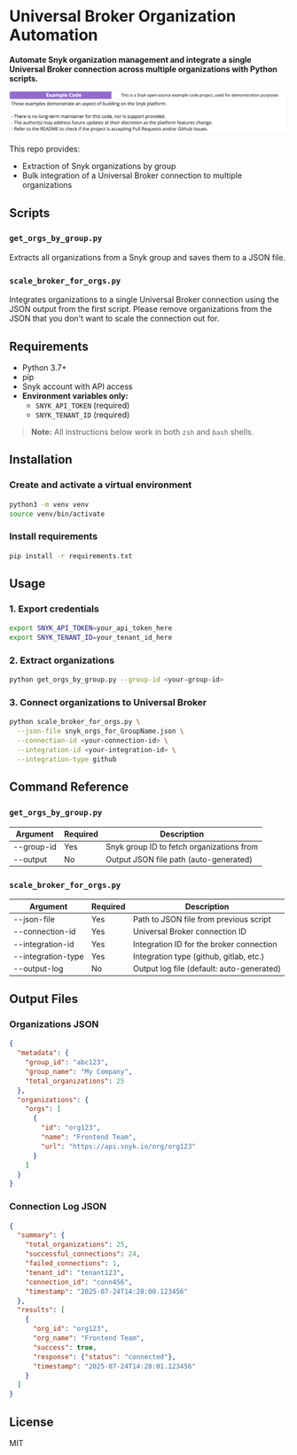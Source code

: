 

# Universal Broker Organization Automation


**Automate Snyk organization management and integrate a single Universal Broker connection across multiple organizations with Python scripts.**

![Snyk OSS Example](https://raw.githubusercontent.com/snyk-labs/oss-images/main/oss-example.jpg)

This repo provides:
- Extraction of Snyk organizations by group
- Bulk integration of a Universal Broker connection to multiple organizations


## Scripts

### `get_orgs_by_group.py`
Extracts all organizations from a Snyk group and saves them to a JSON file.

### `scale_broker_for_orgs.py`
Integrates organizations to a single Universal Broker connection using the JSON output from the first script. Please remove organizations from the JSON that you don't want to scale the connection out for.

## Requirements

- Python 3.7+
- pip
- Snyk account with API access
- **Environment variables only:**
  - `SNYK_API_TOKEN` (required)
  - `SNYK_TENANT_ID` (required)


> **Note:** All instructions below work in both `zsh` and `bash` shells.

## Installation

### Create and activate a virtual environment

```bash
python3 -m venv venv
source venv/bin/activate
```

### Install requirements

```bash
pip install -r requirements.txt
```

## Usage

### 1. Export credentials
```bash
export SNYK_API_TOKEN=your_api_token_here
export SNYK_TENANT_ID=your_tenant_id_here
```

### 2. Extract organizations
```bash
python get_orgs_by_group.py --group-id <your-group-id>
```

### 3. Connect organizations to Universal Broker
```bash
python scale_broker_for_orgs.py \
  --json-file snyk_orgs_for_GroupName.json \
  --connection-id <your-connection-id> \
  --integration-id <your-integration-id> \
  --integration-type github
```

## Command Reference

### `get_orgs_by_group.py`
| Argument      | Required | Description                                 |
|--------------|----------|---------------------------------------------|
| --group-id   | Yes      | Snyk group ID to fetch organizations from   |
| --output     | No       | Output JSON file path (auto-generated)      |

### `scale_broker_for_orgs.py`
| Argument         | Required | Description                                 |
|------------------|----------|---------------------------------------------|
| --json-file      | Yes      | Path to JSON file from previous script      |
| --connection-id  | Yes      | Universal Broker connection ID              |
| --integration-id | Yes      | Integration ID for the broker connection    |
| --integration-type| Yes     | Integration type (github, gitlab, etc.)     |
| --output-log     | No       | Output log file (default: auto-generated)   |


## Output Files

### Organizations JSON
```json
{
  "metadata": {
    "group_id": "abc123",
    "group_name": "My Company",
    "total_organizations": 25
  },
  "organizations": {
    "orgs": [
      {
        "id": "org123",
        "name": "Frontend Team",
        "url": "https://api.snyk.io/org/org123"
      }
    ]
  }
}
```

### Connection Log JSON
```json
{
  "summary": {
    "total_organizations": 25,
    "successful_connections": 24,
    "failed_connections": 1,
    "tenant_id": "tenant123",
    "connection_id": "conn456",
    "timestamp": "2025-07-24T14:28:00.123456"
  },
  "results": [
    {
      "org_id": "org123",
      "org_name": "Frontend Team",
      "success": true,
      "response": {"status": "connected"},
      "timestamp": "2025-07-24T14:28:01.123456"
    }
  ]
}
```

## License

MIT 
